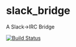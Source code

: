 # slack_bridge
A Slack->IRC Bridge

[![Build Status](https://travis-ci.org/tjcsl/slack_bridge.svg?branch=master)](https://travis-ci.org/tjcsl/slack_bridge)
